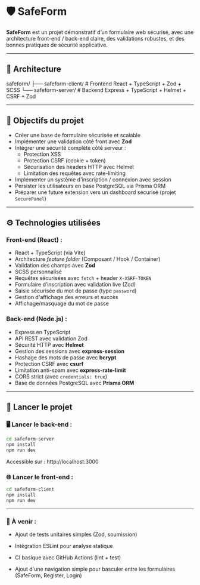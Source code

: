 # 🛡️ SafeForm

**SafeForm** est un projet démonstratif d’un formulaire web sécurisé, avec une architecture front-end / back-end claire, des validations robustes, et des bonnes pratiques de sécurité applicative.

---

## 📁 Architecture

safeform/
├── safeform-client/ # Frontend React + TypeScript + Zod + SCSS
└── safeform-server/ # Backend Express + TypeScript + Helmet + CSRF + Zod


---

## 🔐 Objectifs du projet

- Créer une base de formulaire sécurisée et scalable
- Implémenter une validation côté front avec **Zod**
- Intégrer une sécurité complète côté serveur :
  - Protection XSS
  - Protection CSRF (cookie + token)
  - Sécurisation des headers HTTP avec Helmet
  - Limitation des requêtes avec rate-limiting
- Implémenter un système d'inscription / connexion avec session
- Persister les utilisateurs en base PostgreSQL via Prisma ORM
- Préparer une future extension vers un dashboard sécurisé (projet `SecurePanel`)

---

## ⚙️ Technologies utilisées

### Front-end (React) :
- React + TypeScript (via Vite)
- Architecture *feature folder* (Composant / Hook / Container)
- Validation des champs avec **Zod**
- SCSS personnalisé
- Requêtes sécurisées avec `fetch` + header `X-XSRF-TOKEN`
- Formulaire d’inscription avec validation live (Zod)
- Saisie sécurisée du mot de passe (type `password`)
- Gestion d'affichage des erreurs et succès
- Affichage/masquage du mot de passe

### Back-end (Node.js) :
- Express en TypeScript
- API REST avec validation Zod
- Sécurité HTTP avec **Helmet**
- Gestion des sessions avec **express-session**
- Hashage des mots de passe avec **bcrypt**
- Protection CSRF avec **csurf**
- Limitation anti-spam avec **express-rate-limit**
- CORS strict (avec `credentials: true`)
- Base de données PostgreSQL avec **Prisma ORM**

---

## 🚀 Lancer le projet

### 🖥️ Lancer le back-end :

```bash
cd safeform-server
npm install
npm run dev
```

Accessible sur : http://localhost:3000

### 🌐 Lancer le front-end :
```bash
cd safeform-client
npm install
npm run dev
```
---

### 📌 À venir :

- Ajout de tests unitaires simples (Zod, soumission)

- Intégration ESLint pour analyse statique

- CI basique avec GitHub Actions (lint + test)

- Ajout d'une navigation simple pour basculer entre les formulaires (SafeForm, Register, Login)


